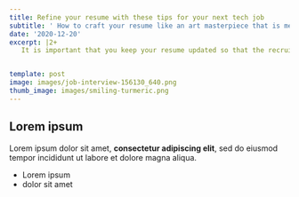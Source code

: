 ```yaml
---
title: Refine your resume with these tips for your next tech job
subtitle: ' How to craft your resume like an art masterpiece that is meant to cater to a specific audience.  '
date: '2020-12-20'
excerpt: |2+
   It is important that you keep your resume updated so that the recruiters can see your potential if you have communicated your capabilities well through your resume. Not only will it catch the recruiter’s attention but it will also help you go further down the hiring process and land an interview for your dream tech job. 


template: post
image: images/job-interview-156130_640.png
thumb_image: images/smiling-turmeric.png
---
```

## Lorem ipsum

Lorem ipsum dolor sit amet, **consectetur adipiscing elit**, sed do eiusmod tempor incididunt ut labore et dolore magna aliqua.

- Lorem ipsum
- dolor sit amet